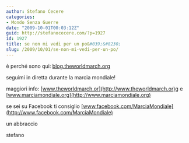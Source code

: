 ```yaml
---
author: Stefano Cecere
categories:
- Mondo Senza Guerre
date: "2009-10-01T00:03:12Z"
guid: http://stefanocecere.com/?p=1927
id: 1927
title: se non mi vedi per un po&#039;&#8230;
slug: /2009/10/01/se-non-mi-vedi-per-un-po/
---
```


è perché sono qui: [blog.theworldmarch.org](http://blog.theworldmarch.org)

seguimi in diretta durante la marcia mondiale!

maggiori info: [www.theworldmarch.or](http://www.theworldmarch.or)g e [www.marciamondiale.org](http://www.marciamondiale.org)

se sei su Facebook ti consiglio [www.facebook.com/MarciaMondiale](http://www.facebook.com/MarciaMondiale)

un abbraccio

stefano